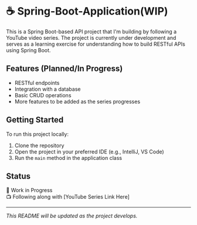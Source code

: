 # ☕ Spring-Boot-Application(WIP)

This is a Spring Boot-based API project that I'm building by following a YouTube video series. The project is currently under development and serves as a learning exercise for understanding how to build RESTful APIs using Spring Boot.

## Features (Planned/In Progress)

- RESTful endpoints
- Integration with a database
- Basic CRUD operations
- More features to be added as the series progresses

## Getting Started

To run this project locally:

1. Clone the repository
2. Open the project in your preferred IDE (e.g., IntelliJ, VS Code)
3. Run the `main` method in the application class

## Status

🚧 Work in Progress  
📺 Following along with [YouTube Series Link Here]

---

*This README will be updated as the project develops.*
